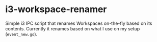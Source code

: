 # i3-workspace-renamer

Simple i3 IPC script that renames Workspaces on-the-fly based on its contents.
Currently it renames based on what I use on my setup (`event_new.go`).
